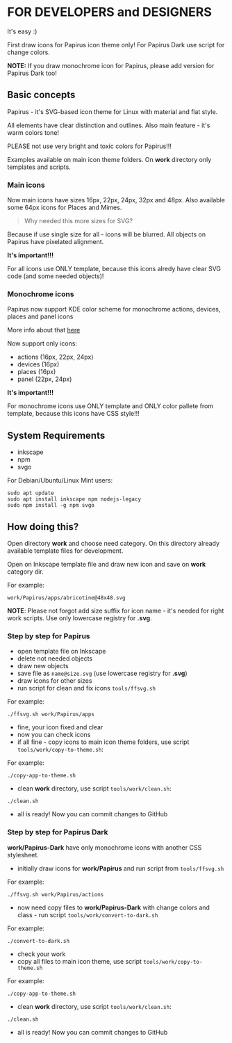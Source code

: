 # FOR DEVELOPERS and DESIGNERS
It's easy :)

First draw icons for Papirus icon theme only! For Papirus Dark use script for change colors.

**NOTE:** If you draw monochrome icon for Papirus, please add version for Papirus Dark too!

## Basic concepts
Papirus - it's SVG-based icon theme for Linux with material and flat style.

All elements have clear distinction and outlines. Also main feature  - it's warm colors tone!

PLEASE not use very bright and toxic colors for Papirus!!!

Examples available on main icon theme folders. On **work** directory only templates and scripts.

### Main icons
Now main icons have sizes 16px, 22px, 24px, 32px and 48px. Also available some 64px icons for Places and Mimes.

> Why needed this more sizes  for SVG?

Because if use single size for all - icons will be blurred. All objects on Papirus have pixelated alignment.

**It's important!!!**

For all icons use ONLY template, because this icons alredy have clear SVG code (and some needed objects)!

### Monochrome icons
Papirus now support KDE color scheme for monochrome actions, devices, places and panel icons

More info about that [here](https://techbase.kde.org/Development/Tutorials/Plasma5/ThemeDetails#Colors)

Now support only icons:
- actions (16px, 22px, 24px)
- devices (16px)
- places (16px)
- panel (22px, 24px)

**It's important!!!**

For monochrome icons use ONLY template and ONLY color pallete from template, because this icons have CSS style!!!

## System Requirements
- inkscape
- npm
- svgo

For Debian/Ubuntu/Linux Mint users:
```
sudo apt update
sudo apt install inkscape npm nodejs-legacy
sudo npm install -g npm svgo
```
## How doing this?
Open directory **work** and choose need category. On this directory already available template files for development.

Open on Inkscape template file and draw new icon and save on **work** category dir.

For example:
```
work/Papirus/apps/abricotine@48x48.svg
```
**NOTE**: Please not forgot add size suffix for icon name - it's needed for right work scripts. Use only lowercase registry for **.svg**.

### Step by step for Papirus
- open template file on Inkscape
- delete not needed objects
- draw new objects
- save file as `name@size.svg` (use lowercase registry for **.svg**)
- draw icons for other sizes
- run script for clean and fix icons `tools/ffsvg.sh`

For example:
```
./ffsvg.sh work/Papirus/apps
```
- fine, your icon fixed and clear
- now you can check icons
- if all fine - copy icons to main icon theme folders, use script `tools/work/copy-to-theme.sh`:

For example:
```
./copy-app-to-theme.sh
```
- clean **work** directory, use script `tools/work/clean.sh`:
```
./clean.sh
```
- all is ready! Now you can commit changes to GitHub

### Step by step for Papirus Dark
**work/Papirus-Dark** have only monochrome icons with another CSS stylesheet.
- initially draw icons for **work/Papirus** and run script from `tools/ffsvg.sh`

For example:
```
./ffsvg.sh work/Papirus/actions
```
- now need copy files to **work/Papirus-Dark** with change colors and class - run script `tools/work/convert-to-dark.sh`

For example:
```
./convert-to-dark.sh
```
- check your work
- copy all files to main icon theme, use script `tools/work/copy-to-theme.sh`

For example:
```
./copy-app-to-theme.sh
```
- clean **work** directory, use script `tools/work/clean.sh`:
```
./clean.sh
```
- all is ready! Now you can commit changes to GitHub
